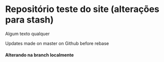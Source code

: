 # Repositório teste do site (alterações para stash)


Algum texto qualquer

Updates made on master on Github before rebase


#### Alterando na branch localmente
